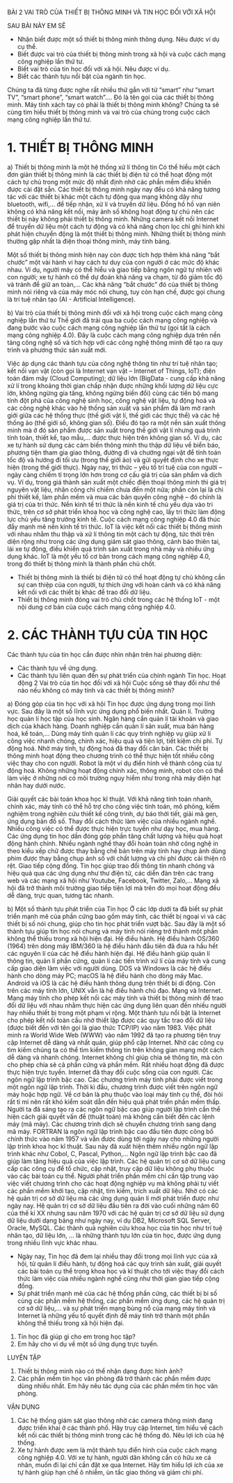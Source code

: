 BÀI 2
VAI TRÒ CỦA THIẾT BỊ THÔNG MINH VÀ TIN HỌC ĐỐI VỚI XÃ HỘI

SAU BÀI NÀY EM SẼ
* Nhận biết được một số thiết bị thông minh thông dụng. Nêu được ví dụ cụ thể.
* Biết được vai trò của thiết bị thông minh trong xã hội và cuộc cách mạng công nghiệp lần thứ tư.
* Biết vai trò của tin học đối với xã hội. Nêu được ví dụ.
* Biết các thành tựu nổi bật của ngành tin học.

Chúng ta đã từng được nghe rất nhiều thứ gắn với từ “smart” như “smart TV”, “smart phone”, “smart watch”.... Đó là tên gọi của các thiết bị thông minh.
Máy tính xách tay có phải là thiết bị thông minh không?
Chúng ta sẽ cùng tìm hiểu thiết bị thông minh và vai trò của chúng trong cuộc cách mạng công nghiệp lần thứ tư.

# 1. THIẾT BỊ THÔNG MINH
a) Thiết bị thông minh là một hệ thống xử lí thông tin
Có thể hiểu một cách đơn giản thiết bị thông minh là các thiết bị điện tử có thể hoạt động một cách tự chủ trong một mức độ nhất định nhờ các phần mềm điều khiển được cài đặt sẵn. Các thiết bị thông minh ngày nay đều có khả năng tương tác với các thiết bị khác một cách tự động qua mạng không dây như bluetooth, wifi,... để tiếp nhận, xử lí và truyền dữ liệu.
Đồng hồ hồ vạn niên không có khả năng kết nối, máy ảnh số không hoạt động tự chủ nên các thiết bị này không phải thiết bị thông minh.
Những camera kết nối Internet để truyền dữ liệu một cách tự động và có khả năng chọn lọc chỉ ghi hình khi phát hiện chuyển động là một thiết bị thông minh.
Những thiết bị thông minh thường gặp nhất là điện thoại thông minh, máy tính bảng.

Một số thiết bị thông minh hiện nay còn được tích hợp thêm khả năng “bắt chước” một vài hành vi hay cách tư duy của con người ở các mức độ khác nhau. Ví dụ, người máy có thể hiểu và giao tiếp bằng ngôn ngữ tự nhiên với con người; xe tự hành có thể dự đoán khả năng va chạm, từ đó giảm tốc độ và tránh để giữ an toàn,... Các khả năng “bắt chước” đó của thiết bị thông minh nói riêng và của máy móc nói chung, tuy còn hạn chế, được gọi chung là trí tuệ nhân tạo (AI - Artificial Intelligence).

b) Vai trò của thiết bị thông minh đối với xã hội trong cuộc cách mạng công nghiệp lần thứ tư
Thế giới đã trải qua ba cuộc cách mạng công nghiệp và đang bước vào cuộc cách mạng công nghiệp lần thứ tư (gọi tắt là cách mạng công nghiệp 4.0). Đây là cuộc cách mạng công nghiệp dựa trên nền tảng công nghệ số và tích hợp với các công nghệ thông minh để tạo ra quy trình và phương thức sản xuất mới.

Việc áp dụng các thành tựu của công nghệ thông tin như trí tuệ nhân tạo; kết nối vạn vật (còn gọi là Internet vạn vật – Internet of Things, IoT); điện toán đám mây (Cloud Computing); dữ liệu lớn (BigData - cung cấp khả năng xử lí trong khoảng thời gian chấp nhận được những khối lượng dữ liệu cực lớn, không ngừng gia tăng, không ngừng biến đổi) cùng các tiến bộ mang tính đột phá của công nghệ sinh học, công nghệ vật liệu, tự động hoá và các công nghệ khác vào hệ thống sản xuất và sản phẩm đã làm mờ ranh giới giữa các hệ thống thực (thế giới vật lí, thế giới các thực thể) và các hệ thống ảo (thế giới số, không gian số). Điều đó tạo ra một nền sản xuất thông minh mà ở đó sản phẩm được sản xuất trong thế giới vật lí nhưng quá trình tính toán, thiết kế, tạo mẫu,... được thực hiện trên không gian số. Ví dụ, các xe tự hành sử dụng các cảm biến thông minh thu thập dữ liệu về biển báo, phương tiện tham gia giao thông, đường đi và chướng ngại vật để tính toán tốc độ và hướng đi tối ưu (trong thế giới ảo) và gửi quyết định cho xe thực hiện (trong thế giới thực).
Ngày nay, tri thức – yếu tố trí tuệ của con người – ngày càng chiếm tỉ trọng lớn hơn trong cơ cấu giá trị của sản phẩm và dịch vụ. Ví dụ, trong giá thành sản xuất một chiếc điện thoại thông minh thì giá trị nguyên vật liệu, nhân công chỉ chiếm chưa đến một nửa; phần còn lại là chi phí thiết kế, làm phần mềm và mua các bản quyền công nghệ – đó chính là giá trị của tri thức. Nền kinh tế tri thức là nền kinh tế chủ yếu dựa vào tri thức, trên cơ sở phát triển khoa học và công nghệ cao, lấy tri thức làm động lực chủ yếu tăng trưởng kinh tế. Cuộc cách mạng công nghiệp 4.0 đã thúc đẩy mạnh mẽ nền kinh tế tri thức.
IoT là việc kết nối các thiết bị thông minh với nhau nhằm thu thập và xử lí thông tin một cách tự động, tức thời trên diện rộng như trong các ứng dụng giám sát giao thông, cảnh báo thiên tai, lái xe tự động, điều khiển quá trình sản xuất trong nhà máy và nhiều ứng dụng khác. IoT là một yếu tố cơ bản trong cách mạng công nghiệp 4.0, trong đó thiết bị thông minh là thành phần chủ chốt.
* Thiết bị thông minh là thiết bị điện tử có thể hoạt động tự chủ không cần sự can thiệp của con người, tự thích ứng với hoàn cảnh và có khả năng kết nối với các thiết bị khác để trao đổi dữ liệu.
* Thiết bị thông minh đóng vai trò chủ chốt trong các hệ thống IoT - một nội dung cơ bản của cuộc cách mạng công nghiệp 4.0.

# 2. CÁC THÀNH TỰU CỦA TIN HỌC
Các thành tựu của tin học cần được nhìn nhận trên hai phương diện:
- Các thành tựu về ứng dụng.
- Các thành tựu liên quan đến sự phát triển của chính ngành Tin học.
Hoạt động 2 Vai trò của tin học đối với xã hội
Cuộc sống sẽ thay đổi như thế nào nếu không có máy tính và các thiết bị thông minh?

a) Đóng góp của tin học với xã hội
Tin học được ứng dụng trong mọi lĩnh vực. Sau đây là một số lĩnh vực ứng dụng phổ biến nhất.
Quản lí. Trường học quản lí học tập của học sinh. Ngân hàng cần quản lí tài khoản và giao dịch của khách hàng. Doanh nghiệp cần quản lí sản xuất, mua bán hàng hoá, kế toán,... Dùng máy tính quản lí các quy trình nghiệp vụ giúp xử lí công việc nhanh chóng, chính xác, hiệu quả và tiện lợi, tiết kiệm chi phí.
Tự động hoá. Nhờ máy tính, tự động hoá đã thay đổi căn bản. Các thiết bị thông minh hoạt động theo chương trình có thể thực hiện tốt nhiều công việc thay cho con người. Robot là một ví dụ điển hình về thành công của tự động hoá. Không những hoạt động chính xác, thông minh, robot còn có thể làm việc ở những nơi có môi trường nguy hiểm như trong nhà máy điện hạt nhân hay dưới nước.

Giải quyết các bài toán khoa học kĩ thuật. Với khả năng tính toán nhanh, chính xác, máy tính có thể hỗ trợ cho công việc tính toán, mô phỏng, kiểm nghiệm trong nghiên cứu thiết kế công trình, dự báo thời tiết, giải mã gen, ứng dụng bản đồ số.
Thay đổi cách thức làm việc của nhiều ngành nghề. Nhiều công việc có thể được thực hiện trực tuyến như dạy học, mua hàng. Các ứng dụng tin học dần đóng góp phần tăng chất lượng và hiệu quả hoạt động hành chính. Nhiều ngành nghề thay đổi hoàn toàn nhờ công nghệ in theo kiểu xếp chữ được thay bằng chế bản trên máy tính hay chụp ảnh dùng phim được thay bằng chụp ảnh số với chất lượng và chi phí được cải thiện rõ rệt.
Giao tiếp cộng đồng. Tin học giúp trao đổi thông tin nhanh chóng và hiệu quả qua các ứng dụng như thư điện tử, các diễn đàn trên các trang web và các mạng xã hội như Youtube, Facebook, Twitter, Zalo,... Mạng xã hội đã trở thành môi trường giao tiếp tiện lợi mà trên đó mọi hoạt động đều dễ dàng, trực quan, tương tác nhanh.

b) Một số thành tựu phát triển của Tin học
Ở các lớp dưới ta đã biết sự phát triển mạnh mẽ của phần cứng bao gồm máy tính, các thiết bị ngoại vi và các thiết bị số nói chung, giúp cho tin học phát triển vượt bậc. Sau đây là một số thành tựu giúp tin học nói chung và máy tính nói riêng trở thành một phần không thể thiếu trong xã hội hiện đại.
Hệ điều hành. Hệ điều hành OS/360 (1964) trên dòng máy IBM/360 là hệ điều hành đầu tiên đã đưa ra hầu hết các nguyên lí của các hệ điều hành hiện đại. Hệ điều hành giúp quản lí thông tin, quản lí phần cứng, quản lí các tiến trình xử lí của máy tính và cung cấp giao diện làm việc với người dùng.
DOS và Windows là các hệ điều hành cho dòng máy PC; macOS là hệ điều hành cho dòng máy Mac. Android và iOS là các hệ điều hành thông dụng trên thiết bị di động. Còn trên các máy tính lớn, UNIX vẫn là hệ điều hành chủ đạo.
Mạng và Internet. Mạng máy tính cho phép kết nối các máy tính và thiết bị thông minh để trao đổi dữ liệu với nhau nhằm thực hiện các ứng dụng liên quan đến nhiều người hay nhiều thiết bị trong một phạm vi rộng.
Một thành tựu nổi bật là Internet cho phép kết nối toàn cầu nhờ thiết lập được các quy tắc trao đổi dữ liệu (được biết đến với tên gọi là giao thức TCP/IP) vào năm 1983.
Việc phát minh ra World Wide Web (WWW) vào năm 1992 đã tạo ra phương tiện truy cập Internet dễ dàng và nhất quán, giúp phổ cập Internet. Nhờ các công cụ tìm kiếm chúng ta có thể tìm kiếm thông tin trên không gian mạng một cách dễ dàng và nhanh chóng. Internet không chỉ giúp chia sẻ thông tin, mà còn cho phép chia sẻ cả phần cứng và phần mềm.
Rất nhiều hoạt động đã được thực hiện trực tuyến. Internet đã thay đổi cuộc sống của con người.
Các ngôn ngữ lập trình bậc cao. Các chương trình máy tính phải được viết trong một ngôn ngữ lập trình. Thời kì đầu, chương trình được viết trên ngôn ngữ máy hoặc hợp ngữ. Về cơ bản là phụ thuộc vào loại máy tính cụ thể, đòi hỏi rất tỉ mỉ nên rất khó kiểm soát dẫn đến hiệu quả phát triển phần mềm thấp.
Người ta đã sáng tạo ra các ngôn ngữ bậc cao giúp người lập trình cần thể hiện cách giải quyết vấn đề (thuật toán) mà không cần biết đến các lệnh máy (mã máy). Các chương trình dịch sẽ chuyển chương trình sang dạng mã máy. FORTRAN là ngôn ngữ lập trình bậc cao đầu tiên được công bố chính thức vào năm 1957 và vẫn được dùng tới ngày nay cho những người lập trình khoa học kĩ thuật. Sau này đã xuất hiện thêm nhiều ngôn ngữ lập trình khác như Cobol, C, Pascal, Python,... Ngôn ngữ lập trình bậc cao đã giúp làm tăng hiệu quả của việc lập trình.
Các hệ quản trị cơ sở dữ liệu cung cấp các công cụ để tổ chức, cập nhật, truy cập dữ liệu không phụ thuộc vào các bài toán cụ thể. Người phát triển phần mềm chỉ cần tập trung vào việc viết chương trình cho các hoạt động nghiệp vụ mà không phải tự viết các phần mềm khởi tạo, cập nhật, tìm kiếm, trích xuất dữ liệu. Nhờ có các hệ quản trị cơ sở dữ liệu mà các ứng dụng quản lí mới phát triển được như ngày nay.
Hệ quản trị cơ sở dữ liệu đầu tiên ra đời vào cuối những năm 60 của thế kỉ XX nhưng sau năm 1970 với các hệ quản trị cơ sở dữ liệu sử dụng dữ liệu dưới dạng bảng như ngày nay, ví dụ DB2, Microsoft SQL Server, Oracle, MySQL.
Các thành quả nghiên cứu khoa học của tin học như trí tuệ nhân tạo, dữ liệu lớn, ... là những thành tựu lớn của tin học, được ứng dụng trong nhiều lĩnh vực khác nhau.
* Ngày nay, Tin học đã đem lại nhiều thay đổi trong mọi lĩnh vực của xã hội, từ quản lí điều hành, tự động hoá các quy trình sản xuất, giải quyết các bài toán cụ thể trong khoa học và kĩ thuật cho tới việc thay đổi cách thức làm việc của nhiều ngành nghề cũng như thời gian giao tiếp cộng đồng.
* Sự phát triển mạnh mẽ của các hệ thống phần cứng, các thiết bị bi số cùng các phần mềm hệ thống, các phần mềm ứng dụng, các hệ quản trị cơ sở dữ liệu,... và sự phát triển mạng bùng nổ của mạng máy tính và Internet là những yếu tố quyết định để máy tính trở thành một phần không thể thiếu trong xã hội hiện đại.

1. Tin học đã giúp gì cho em trong học tập?
2. Em hãy cho ví dụ về một số ứng dụng trực tuyến.

LUYỆN TẬP
1. Thiết bị thông minh nào có thể nhận dạng được hình ảnh?
2. Các phần mềm tin học văn phòng đã trở thành các phần mềm được dùng nhiều nhất. Em hãy nêu tác dụng của các phần mềm tin học văn phòng.

VẬN DỤNG
1. Các hệ thống giám sát giao thông nhờ các camera thông minh đang được triển khai ở các thành phố. Hãy truy cập Internet, tìm hiểu về cách kết nối các thiết bị thông minh trong các hệ thống đó. Nêu lợi ích của hệ thống.
2. Xe tự hành được xem là một thành tựu điển hình của cuộc cách mạng công nghiệp 4.0. Với xe tự hành, người dân không cần có hữu xe cá nhân, muốn đi lại chỉ cần đặt xe qua Internet. Hãy tìm hiểu lợi ích của xe tự hành giúp hạn chế ô nhiễm, ùn tắc giao thông và giảm chi phí.
